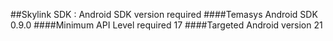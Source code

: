 ##Skylink SDK : Android SDK version required
####Temasys Android SDK 0.9.0
####Minimum API Level required 17
####Targeted Android version 21